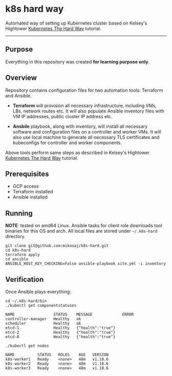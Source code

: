 # k8s hard way

Automated way of setting up Kubernetes cluster based on
Kelsey's Hightower [Kubernetes The Hard Way](https://github.com/kelseyhightower/kubernetes-the-hard-way) tutorial.


---

## Purpose

Everything in this repository was created **for learning purpose only**.

## Overview

Repository contains configuration files for two automation tools: Terraform and Ansible.

* **Terraform** will provision all necessary infrastructure, including VMs, LBs, network routes etc. It will also populate Ansible inventory files with VM IP addresses, public cluster IP address etc.


* **Ansbile** playbook, along with inventory, will install all necessary software and configuration files on a controller and worker VMs. It will also use local machine to generate all necessary TLS certificates and kubeconfigs for controller and worker components.

Above tools perform same steps as described in Kelsey's Hightower [Kubernetes The Hard Way](https://github.com/kelseyhightower/kubernetes-the-hard-way) tutorial.

## Prerequisites

* GCP access
* Terraform installed
* Ansible installed

## Running

**NOTE**: tested on amd64 Linux. Ansible tasks for client role downloads tool binaries for this OS and arch. All local files are stored under `~/.k8s-hard` directory.

```
git clone git@github.com:mikouaj/k8s-hard.git
cd k8s-hard
terraform apply
cd ansible
ANSIBLE_HOST_KEY_CHECKING=False ansible-playbook site.yml -i inventory
```

## Verification

Once Ansible plays everything:

```
cd ~/.k8s-hard/bin
./kubectl get componentstatuses
```

```
NAME                 STATUS    MESSAGE             ERROR
controller-manager   Healthy   ok                  
scheduler            Healthy   ok                  
etcd-1               Healthy   {"health":"true"}   
etcd-2               Healthy   {"health":"true"}   
etcd-0               Healthy   {"health":"true"}   

```

```
./kubectl get nodes
```

```
NAME          STATUS   ROLES    AGE   VERSION
k8s-worker1   Ready    <none>   48m   v1.18.6
k8s-worker2   Ready    <none>   48m   v1.18.6
k8s-worker3   Ready    <none>   48m   v1.18.6
```
